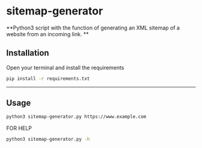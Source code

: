 # sitemap-generator

**Python3 script with the function of generating an XML sitemap of a website from an incoming link. **

## Installation

Open your terminal and install the requirements

```sh
pip install -r requirements.txt
```

---

## Usage

``` bash
python3 sitemap-generator.py https://www.example.com
```

FOR HELP

``` bash
python3 sitemap-generator.py -h
```
